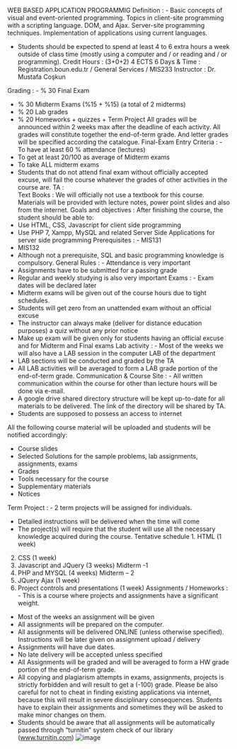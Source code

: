 WEB BASED APPLICATION PROGRAMMIG
Definition	:	-	Basic concepts of visual and event-oriented programming. Topics in client-site programming with a scripting language. DOM, and Ajax. Server-site programming techniques. Implementation of applications using current languages.
-	Students should be expected to spend at least 4 to 6 extra hours a week outside of class time (mostly using a computer and / or reading and / or programming).
Credit Hours	:	(3+0+2) 4 ECTS 6
Days & Time	:	Registration.boun.edu.tr / General Services / MIS233
Instructor	:	Dr. Mustafa Coşkun 

Grading	:	-	% 30 Final Exam
-	% 30 Midterm Exams (%15 + %15) (a total of 2 midterms)
-	% 20 Lab grades
-	% 20 Homeworks + quizzes + Term Project
All grades will be announced within 2 weeks max after the deadline of each activity. All grades will constitute together the end-of-term grade. And letter grades will be specified according the catalogue.
Final-Exam Entry Criteria	:	-	To have at least 60 % attendance (lectures)
-	To get at least 20/100 as average of Midterm exams
-	To take ALL midterm exams
-	Students that do not attend final exam without officially accepted excuse, will fail the course whatever the grades of other activities in the course are.
TA	:	
Text Books	:	We will officially not use a textbook for this course. Materials will be provided with lecture notes, power point slides and also from the internet.
Goals and objectives	:	After finishing the course, the student should be able to:
-	Use HTML, CSS, Javascript for client side programming
-	Use PHP 7, Xampp, MySQL and related Server Side Applications for server side programming
Prerequisites	:	-	MIS131
-	MIS132
-	Although not a prerequisite, SQL and basic programming knowledge is compulsory.
General Rules	:	-	Attendance is very important
-	Assignments have to be submitted for a passing grade
-	Regular and weekly studying is also very important
Exams	:	-	Exam dates will be declared later
-	Midterm exams will be given out of the course hours due to tight schedules. 
-	Students will get zero from an unattended exam without an official excuse
-	The instructor can always make (deliver for distance education purposes) a quiz without any prior notice
-	Make up exam will be given only for students having an official excuse and for Midterm and Final exams
Lab activity	:	-	Most of the weeks we will also have a LAB session in the computer LAB of the department
-	LAB sections will be conducted and graded by the TA
-	All LAB activities will be averaged to form a LAB grade portion of the end-of-term grade.
Communication & Course Site	:	-	All written communication within the course for other than lecture hours will be done via e-mail.
-	A google drive shared directory structure will be kept up-to-date for all materials to be delivered. The link of the directory will be shared by TA.
-	Students are supposed to possess an access to internet

All the following course material will be uploaded and students will be notified accordingly:
-	Course slides
-	Selected Solutions for the sample problems, lab assignments, assignments, exams
-	Grades
-	Tools necessary for the course
-	Supplementary materials
-	Notices

Term Project	:	-	2 term projects will be assigned for individuals.
-	Detailed instructions will be delivered when the time will come
-	The project(s) will require that the student will use all the necessary knowledge acquired during the course.
Tentative schedule		1.	HTML (1 week)
2.	CSS (1 week)
3.	Javascript and JQuery (3 weeks)
 Midterm -1
4.	PHP and MYSQL (4 weeks)
 Midterm – 2
5.	JQuery Ajax (1 week)
6.	Project controls and presentations (1 week)
Assignments / Homeworks	:	-	This is a course where projects and assignments have a significant weight.
-	Most of the weeks an assignment will be given
-	All assignments will be prepared on the computer.
-	All assignments will be delivered ONLINE (unless otherwise specified). Instructions will be later given on assignment upload / delivery
-	Assignments will have due dates.
-	No late delivery will be accepted unless specified
-	All Assignments will be graded and will be averaged to form a HW grade portion of the end-of-term grade.
-	All copying and plagiarism attempts in exams, assignments, projects is strictly forbidden and will result to get a (-100) grade. Please be also careful for not to cheat in finding existing applications via internet, because this will result in severe disciplinary consequences. Students have to explain their assignments and sometimes they will be asked to make minor changes on them.
-	Students should be aware that all assignments will be automatically passed through “turnitin” system check of our library (www.turnitin.com)
![image](https://github.com/mustafacoshkun/wbap/assets/7004111/c7ea79a9-5b5e-4aa2-93af-f739ac3cb6bf)

